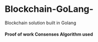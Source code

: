 # Blockchain-GoLang-
Blockchain solution built in Golang
 
<h4> Proof of work <b> Consenses Algorithm </b> used  </h4>

